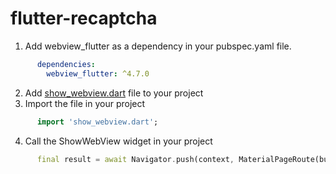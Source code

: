# flutter-recaptcha

1. Add webview_flutter as a dependency in your pubspec.yaml file.
```yaml
      dependencies:
        webview_flutter: ^4.7.0
```
2. Add [show_webview.dart](https://github.com/Grow90/flutter-recaptcha/blob/main/lib/show_webview.dart) file to your project
3. Import the file in your project
```dart
      import 'show_webview.dart';
```
4. Call the ShowWebView widget in your project
```dart
      final result = await Navigator.push(context, MaterialPageRoute(builder: (_) => ShowWebView(action: "auth",)));
```

